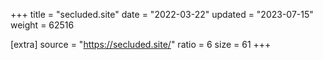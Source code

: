 +++
title = "secluded.site"
date = "2022-03-22"
updated = "2023-07-15"
weight = 62516

[extra]
source = "https://secluded.site/"
ratio = 6
size = 61
+++
